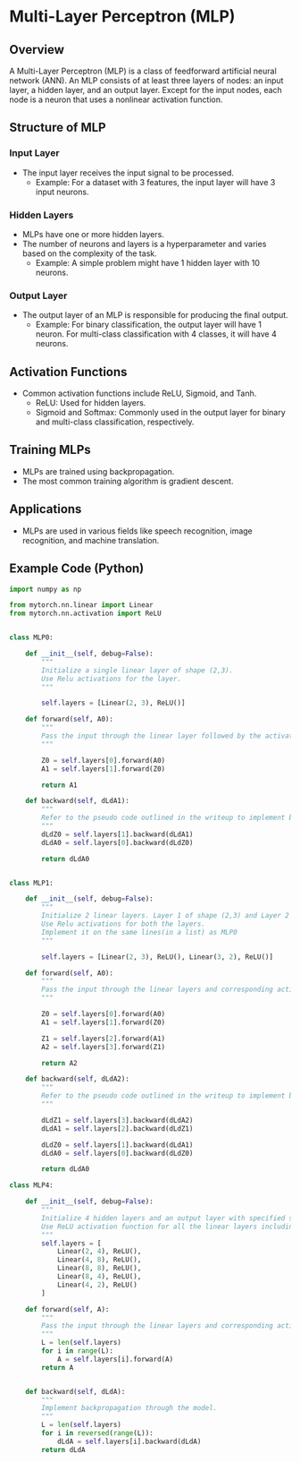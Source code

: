 # Multi-Layer Perceptron (MLP)

## Overview
A Multi-Layer Perceptron (MLP) is a class of feedforward artificial neural network (ANN). An MLP consists of at least three layers of nodes: an input layer, a hidden layer, and an output layer. Except for the input nodes, each node is a neuron that uses a nonlinear activation function.

## Structure of MLP

### Input Layer
- The input layer receives the input signal to be processed.
    - Example:
      For a dataset with 3 features, the input layer will have 3 input neurons.

### Hidden Layers
- MLPs have one or more hidden layers.
- The number of neurons and layers is a hyperparameter and varies based on the complexity of the task.
    - Example:
      A simple problem might have 1 hidden layer with 10 neurons.

### Output Layer
- The output layer of an MLP is responsible for producing the final output.
    - Example:
      For binary classification, the output layer will have 1 neuron.
      For multi-class classification with 4 classes, it will have 4 neurons.

## Activation Functions
- Common activation functions include ReLU, Sigmoid, and Tanh.
    - ReLU: Used for hidden layers.
    - Sigmoid and Softmax: Commonly used in the output layer for binary and multi-class classification, respectively.

## Training MLPs
- MLPs are trained using backpropagation.
- The most common training algorithm is gradient descent.

## Applications
- MLPs are used in various fields like speech recognition, image recognition, and machine translation.

## Example Code (Python)
```python
import numpy as np

from mytorch.nn.linear import Linear
from mytorch.nn.activation import ReLU


class MLP0:

    def __init__(self, debug=False):
        """
        Initialize a single linear layer of shape (2,3).
        Use Relu activations for the layer.
        """

        self.layers = [Linear(2, 3), ReLU()]

    def forward(self, A0):
        """
        Pass the input through the linear layer followed by the activation layer to get the model output.
        """

        Z0 = self.layers[0].forward(A0)
        A1 = self.layers[1].forward(Z0)

        return A1

    def backward(self, dLdA1):
        """
        Refer to the pseudo code outlined in the writeup to implement backpropogation through the model.
        """
        dLdZ0 = self.layers[1].backward(dLdA1)
        dLdA0 = self.layers[0].backward(dLdZ0)

        return dLdA0


class MLP1:

    def __init__(self, debug=False):
        """
        Initialize 2 linear layers. Layer 1 of shape (2,3) and Layer 2 of shape (3, 2).
        Use Relu activations for both the layers.
        Implement it on the same lines(in a list) as MLP0
        """

        self.layers = [Linear(2, 3), ReLU(), Linear(3, 2), ReLU()]

    def forward(self, A0):
        """
        Pass the input through the linear layers and corresponding activation layer alternately to get the model output.
        """

        Z0 = self.layers[0].forward(A0)
        A1 = self.layers[1].forward(Z0)

        Z1 = self.layers[2].forward(A1)
        A2 = self.layers[3].forward(Z1)

        return A2

    def backward(self, dLdA2):
        """
        Refer to the pseudo code outlined in the writeup to implement backpropogation through the model.
        """

        dLdZ1 = self.layers[3].backward(dLdA2)
        dLdA1 = self.layers[2].backward(dLdZ1)

        dLdZ0 = self.layers[1].backward(dLdA1)
        dLdA0 = self.layers[0].backward(dLdZ0)

        return dLdA0

class MLP4:

    def __init__(self, debug=False):
        """
        Initialize 4 hidden layers and an output layer with specified shapes.
        Use ReLU activation function for all the linear layers including the output layer.
        """
        self.layers = [
            Linear(2, 4), ReLU(),
            Linear(4, 8), ReLU(),
            Linear(8, 8), ReLU(),
            Linear(8, 4), ReLU(),
            Linear(4, 2), ReLU()
        ]

    def forward(self, A):
        """
        Pass the input through the linear layers and corresponding activation layer alternately to get the model output.
        """
        L = len(self.layers)
        for i in range(L):
            A = self.layers[i].forward(A)
        return A


    def backward(self, dLdA):
        """
        Implement backpropagation through the model.
        """
        L = len(self.layers)
        for i in reversed(range(L)):
            dLdA = self.layers[i].backward(dLdA)
        return dLdA
```
